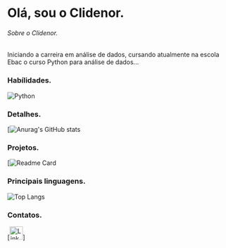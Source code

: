 
# Olá, sou o Clidenor.


 ###### Sobre o Clidenor.
 Iniciando a carreira em análise de dados, cursando atualmente na escola Ebac o curso Python para análise de dados...
 

 
### Habílidades.

![Python](https://img.shields.io/badge/Python-FFD43B?style=for-the-badge&logo=python&logoColor=blue)



### Detalhes.

[![Anurag's GitHub stats](https://github-readme-stats.vercel.app/api?username=clidenor-whf&show_icons=true&theme=dark) 



### Projetos.

[![Readme Card](https://github-readme-stats.vercel.app/api/pin/?username=clidenor-whf&repo=clidenor-whf&theme=dark)



### Principais linguagens.

![Top Langs](https://github-readme-stats.vercel.app/api/top-langs/?username=clidenor-whf&layout=compact&theme=dark)



### Contatos.

[<img src='https://img.shields.io/badge/LinkedIn-0077B5?style=for-the-badge&logo=linkedin&logoColor=white' alt='Linkedin' height='30'>]



